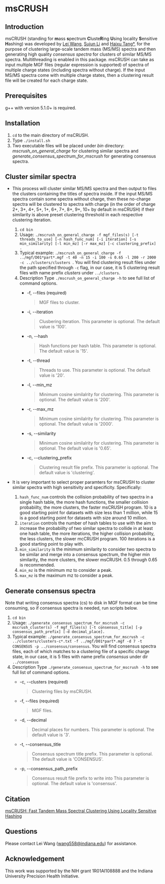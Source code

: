 # msCRUSH 


## Introduction
msCRUSH (standing for **m**ass **s**pectrum **C**luste**R**ing **U**sing locality **S**ensitive **H**ashing) was developed by [Lei Wang](mailto:wang558@indiana.edu), [Sujun Li](https://scholar.google.com/citations?user=y4keCocAAAAJ&hl=en) and [Haixu Tang*](https://www.sice.indiana.edu/all-people/profile.html?profile_id=308), for the purpose of clustering large-scale tandem mass (MS/MS) spectra and then generating high quality *consensus spectra* for clusters of similar MS/MS spectra. Multithreading is enabled in this package.
msCRUSH can take as input multiple MGF files (regular expression is supported) of spectra of multiple charge states (including spectra without charge). If the input MS/MS spectra come with multiple charge states, then a clustering result file will be created for each charge state. 
## Prerequisites
g++ with version 5.1.0+ is required.

## Installation
1. `cd` to the main directory of msCRUSH.
2. Type `./install.sh`
3. Two executable files will be placed under *bin* directory: *mscrush_on_general_charge* for clustering similar spectra and *generate_consensus_spectrum_for_mscrush* for generating consensus spectra.

## Cluster similar spectra
- This process will cluster similar MS/MS spectra and then output to files the clusters containing the titles of spectra inside. If the input MS/MS spectra contain some spectra without charge, then these no-charge spectra will be clustered to spectra with charge (in the order of charge 2+, 3+, 4+, 5+, 1+, 6+, 7+, 8+, 9+, 10+ by default in msCRUSH) if their similarity is above preset clustering threshold in each respective clustering iteration. 
  1. `cd bin`
  2. Usage: `./mscrush_on_general_charge -f mgf_files(s) [-t threads_to_use] [-n hash_func_num] [-i iteration] [-s min_similarity] [-l min_mz] [-r max_mz] [-c clustering_prefix] .`
  3. Typical example: `./mscrush_on_general_charge -f ../mgf/D01*part*.mgf -t 40 -n 15 -i 100 -s 0.65 -l 200 -r 2000 -c ../clusters/clusters `. You will find clustering result files under the path specified through `-c` flag, in our case, it is 5 clustering result files with name prefix *clusters* under `../clusters`.
  4. Description
  Type `./mscrush_on_general_charge -h` to see full list of command options.
        * -f,    --files (required)
            > MGF files to cluster.
        
        * -i,    --iteration
            > Clusbering iteration.
            This parameter is optional. The default value is '100'.

        * -n,    --hash
            > Hash functions per hash table.
     This parameter is optional. The default value is '15'.

        * -t,    --thread
            > Threads to use.
     This parameter is optional. The default value is '20'.

        * -l,    --min_mz
            > Minimum cosine similalrity for clustering.
     This parameter is optional. The default value is '200'.

        * -r,    --max_mz
            > Minimum cosine similalrity for clustering.
     This parameter is optional. The default value is '2000'.

        * -s,    --similarity
            > Minimum cosine similalrity for clustering.
     This parameter is optional. The default value is '0.65'.

        * -c,    --clustering_prefix
            > Clustering result file prefix.
     This parameter is optional. The default value is 'clustering'.

- It is very important to select proper paramters for msCRUSH to cluster similar spectra with high sensitivity and specificity. Specifically:
  1. `hash_func_num` controls the collision probability of two spectra in a single hash table, the more hash functions, the smaller collision probabiilty, the more clusters, the faster msCRUSH program. 10 is a good starting point for datasets with size less than 1 million, while 15 is a good starting point for datasets with size around 10 million.
  2. `iteration` controls the number of hash tables to use with the aim to increase the probabiilty of two similar spectra to collide in at least one hash table, the more iterations, the higher collision probability, the less clusters, the slower mcCRUSH program. 100 iterations is a good starting point to play with.
  3. `min_similarity` is the minimum similarity to consider two spectra to be similar and merge into a consensus spectrum, the higher min similarity, the more clusters, the slower msCRUSH. 0.5 through 0.65 is recommended.
  4. `min_mz` is the minimum mz to consider a peak. 
  5. `max_mz` is the maximum mz to consider a peak.

## Generate consensus spectra
Note that writing consensus spectra (cs) to disk in MGF format can be time consuming, so if consensus spectra is needed, run scripts below.
1. `cd bin`
2. Usage: `./generate_consensus_spectrum_for_mscrush -c mscrush_cluster(s) -f mgf_files(s) [-t consensus_title] [-p consensus_path_prefix] [-d decimal_place].`
3. Typical example: `./generate_consensus_spectrum_for_mscrush -c ../clusters/clusters-c*.txt -f ../mgf/D01*part*.mgf -d 7 -t CONSENSUS -p ../consensus/consensus`. You will find consensus spectra files, each of which matches to a clustering file of a specific charge state, in our case, it is 5 files with name prefix *consensus* under dir `../consensus`
4. Description
  Type `./generate_consensus_spectrum_for_mscrush -h` to see full list of command options.
    * -c,    --clusters      (required)
        > Clustering files by msCRUSH.

    * -f,    --files (required)
        > MGF files.
        
    * -d,    --decimal
        > Decimal places for numbers.
   This parameter is optional. The default value is '3'.

    * -t,    --consensus_title
        > Consensus spectrum title prefix.
   This parameter is optional. The default value is 'CONSENSUS'.

    * -p,    --consensus_path_prefix
        > Consensus result file prefix to write into
   This parameter is optional. The default value is 'consensus'.

## Citation
[msCRUSH: Fast Tandem Mass Spectral Clustering Using Locality Sensitive Hashing](https://pubs.acs.org/doi/10.1021/acs.jproteome.8b00448)
<!---
## Citation
```latex
    @article {Wang308627,
      author = {Wang, Lei and Li, Sujun and Tang, Haixu},
      title = {msCRUSH: fast tandem mass spectra clustering using locality sensitive hashing},
      year = {2018},
      doi = {10.1101/308627},
      publisher = {Cold Spring Harbor Laboratory},
      URL = {https://www.biorxiv.org/content/early/2018/04/25/308627},
      eprint = {https://www.biorxiv.org/content/early/2018/04/25/308627.full.pdf},
      journal = {bioRxiv}
    }
```
-->
## Questions
Please contact Lei Wang (wang558@indiana.edu) for assistance.
## Acknowledgement
This work was supported by the NIH grant 1R01AI108888 and the Indiana University Precision Health Initiative.

